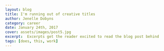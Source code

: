 ```yaml
---
layout: blog
title: I'm running out of creative titles
author: Jenelle Dobyns
category: career
date: January 24th, 2017
cover: assets/images/post5.jpg
excerpt:  Excerpts get the reader excited to read the blog post behind the link. They should be two or three sentences long.
tags: [does, this, work]
---
```

